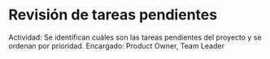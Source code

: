 # Revisión de tareas pendientes

Actividad: Se identifican cuáles son las tareas pendientes del proyecto y se ordenan por prioridad.
Encargado: Product Owner, Team Leader